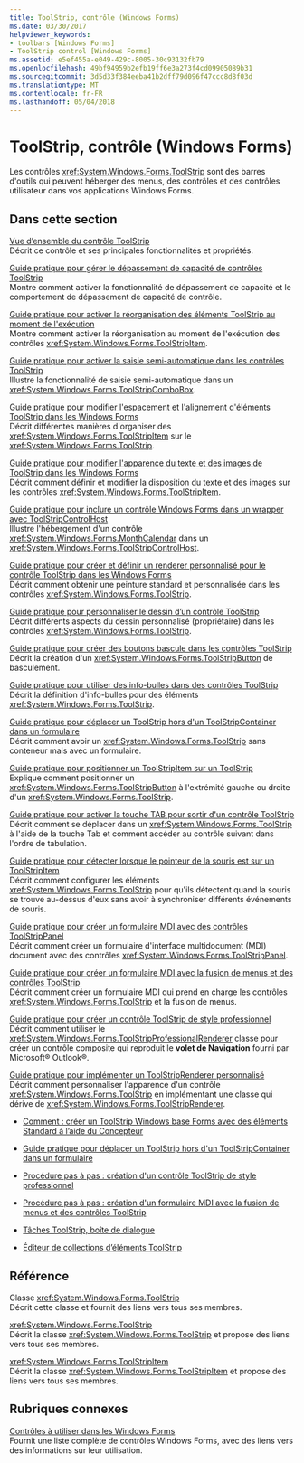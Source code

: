```yaml
---
title: ToolStrip, contrôle (Windows Forms)
ms.date: 03/30/2017
helpviewer_keywords:
- toolbars [Windows Forms]
- ToolStrip control [Windows Forms]
ms.assetid: e5ef455a-e049-429c-8005-30c93132fb79
ms.openlocfilehash: 49bf94959b2efb19ff6e3a273f4cd09905089b31
ms.sourcegitcommit: 3d5d33f384eeba41b2dff79d096f47ccc8d8f03d
ms.translationtype: MT
ms.contentlocale: fr-FR
ms.lasthandoff: 05/04/2018
---
```

# <a name="toolstrip-control-windows-forms"></a>ToolStrip, contrôle (Windows Forms)
Les contrôles <xref:System.Windows.Forms.ToolStrip> sont des barres d'outils qui peuvent héberger des menus, des contrôles et des contrôles utilisateur dans vos applications Windows Forms.  
  
## <a name="in-this-section"></a>Dans cette section  
 [Vue d’ensemble du contrôle ToolStrip](../../../../docs/framework/winforms/controls/toolstrip-control-overview-windows-forms.md)  
 Décrit ce contrôle et ses principales fonctionnalités et propriétés.  
  
 [Guide pratique pour gérer le dépassement de capacité de contrôles ToolStrip](../../../../docs/framework/winforms/controls/how-to-manage-toolstrip-overflow-in-windows-forms.md)  
 Montre comment activer la fonctionnalité de dépassement de capacité et le comportement de dépassement de capacité de contrôle.  
  
 [Guide pratique pour activer la réorganisation des éléments ToolStrip au moment de l'exécution](../../../../docs/framework/winforms/controls/how-to-enable-reordering-of-toolstrip-items-at-run-time-in-windows-forms.md)  
 Montre comment activer la réorganisation au moment de l'exécution des contrôles <xref:System.Windows.Forms.ToolStripItem>.  
  
 [Guide pratique pour activer la saisie semi-automatique dans les contrôles ToolStrip](../../../../docs/framework/winforms/controls/how-to-enable-autocomplete-in-toolstrip-controls-in-windows-forms.md)  
 Illustre la fonctionnalité de saisie semi-automatique dans un <xref:System.Windows.Forms.ToolStripComboBox>.  
  
 [Guide pratique pour modifier l'espacement et l'alignement d'éléments ToolStrip dans les Windows Forms](../../../../docs/framework/winforms/controls/how-to-change-the-spacing-and-alignment-of-toolstrip-items-in-windows-forms.md)  
 Décrit différentes manières d'organiser des <xref:System.Windows.Forms.ToolStripItem> sur le <xref:System.Windows.Forms.ToolStrip>.  
  
 [Guide pratique pour modifier l'apparence du texte et des images de ToolStrip dans les Windows Forms](../../../../docs/framework/winforms/controls/how-to-change-the-appearance-of-toolstrip-text-and-images-in-windows-forms.md)  
 Décrit comment définir et modifier la disposition du texte et des images sur les contrôles <xref:System.Windows.Forms.ToolStripItem>.  
  
 [Guide pratique pour inclure un contrôle Windows Forms dans un wrapper avec ToolStripControlHost](../../../../docs/framework/winforms/controls/how-to-wrap-a-windows-forms-control-with-toolstripcontrolhost.md)  
 Illustre l'hébergement d'un contrôle <xref:System.Windows.Forms.MonthCalendar> dans un <xref:System.Windows.Forms.ToolStripControlHost>.  
  
 [Guide pratique pour créer et définir un renderer personnalisé pour le contrôle ToolStrip dans les Windows Forms](../../../../docs/framework/winforms/controls/create-and-set-a-custom-renderer-for-the-toolstrip-control-in-wf.md)  
 Décrit comment obtenir une peinture standard et personnalisée dans les contrôles <xref:System.Windows.Forms.ToolStrip>.  
  
 [Guide pratique pour personnaliser le dessin d’un contrôle ToolStrip](../../../../docs/framework/winforms/controls/how-to-custom-draw-a-toolstrip-control.md)  
 Décrit différents aspects du dessin personnalisé (propriétaire) dans les contrôles <xref:System.Windows.Forms.ToolStrip>.  
  
 [Guide pratique pour créer des boutons bascule dans les contrôles ToolStrip](../../../../docs/framework/winforms/controls/how-to-create-toggle-buttons-in-toolstrip-controls.md)  
 Décrit la création d'un <xref:System.Windows.Forms.ToolStripButton> de basculement.  
  
 [Guide pratique pour utiliser des info-bulles dans des contrôles ToolStrip](../../../../docs/framework/winforms/controls/how-to-use-tooltips-in-toolstrip-controls.md)  
 Décrit la définition d'info-bulles pour des éléments <xref:System.Windows.Forms.ToolStrip>.  
  
 [Guide pratique pour déplacer un ToolStrip hors d'un ToolStripContainer dans un formulaire](../../../../docs/framework/winforms/controls/how-to-move-a-toolstrip-out-of-a-toolstripcontainer-onto-a-form.md)  
 Décrit comment avoir un <xref:System.Windows.Forms.ToolStrip> sans conteneur mais avec un formulaire.  
  
 [Guide pratique pour positionner un ToolStripItem sur un ToolStrip](../../../../docs/framework/winforms/controls/how-to-position-a-toolstripitem-on-a-toolstrip.md)  
 Explique comment positionner un <xref:System.Windows.Forms.ToolStripButton> à l'extrémité gauche ou droite d'un <xref:System.Windows.Forms.ToolStrip>.  
  
 [Guide pratique pour activer la touche TAB pour sortir d'un contrôle ToolStrip](../../../../docs/framework/winforms/controls/how-to-enable-the-tab-key-to-move-out-of-a-toolstrip-control.md)  
 Décrit comment se déplacer dans un <xref:System.Windows.Forms.ToolStrip> à l'aide de la touche Tab et comment accéder au contrôle suivant dans l'ordre de tabulation.  
  
 [Guide pratique pour détecter lorsque le pointeur de la souris est sur un ToolStripItem](../../../../docs/framework/winforms/controls/how-to-detect-when-the-mouse-pointer-is-over-a-toolstripitem.md)  
 Décrit comment configurer les éléments <xref:System.Windows.Forms.ToolStrip> pour qu'ils détectent quand la souris se trouve au-dessus d'eux sans avoir à synchroniser différents événements de souris.  
  
 [Guide pratique pour créer un formulaire MDI avec des contrôles ToolStripPanel](../../../../docs/framework/winforms/controls/how-to-create-an-mdi-form-with-toolstrippanel-controls.md)  
 Décrit comment créer un formulaire d'interface multidocument (MDI) document avec des contrôles <xref:System.Windows.Forms.ToolStripPanel>.  
  
 [Guide pratique pour créer un formulaire MDI avec la fusion de menus et des contrôles ToolStrip](../../../../docs/framework/winforms/controls/how-to-create-an-mdi-form-with-menu-merging-and-toolstrip-controls.md)  
 Décrit comment créer un formulaire MDI qui prend en charge les contrôles <xref:System.Windows.Forms.ToolStrip> et la fusion de menus.  
  
 [Guide pratique pour créer un contrôle ToolStrip de style professionnel](../../../../docs/framework/winforms/controls/how-to-create-a-professionally-styled-toolstrip-control.md)  
 Décrit comment utiliser le <xref:System.Windows.Forms.ToolStripProfessionalRenderer> classe pour créer un contrôle composite qui reproduit le **volet de Navigation** fourni par Microsoft® Outlook®.  
  
 [Guide pratique pour implémenter un ToolStripRenderer personnalisé](../../../../docs/framework/winforms/controls/how-to-implement-a-custom-toolstriprenderer.md)  
 Décrit comment personnaliser l'apparence d'un contrôle <xref:System.Windows.Forms.ToolStrip> en implémentant une classe qui dérive de <xref:System.Windows.Forms.ToolStripRenderer>.  
  
-   [Comment : créer un ToolStrip Windows base Forms avec des éléments Standard à l’aide du Concepteur](http://msdn.microsoft.com/library/571c1z99\(v=vs.110\))  
  
-   [Guide pratique pour déplacer un ToolStrip hors d'un ToolStripContainer dans un formulaire](http://msdn.microsoft.com/library/ms171701\(v=vs.110\))  
  
-   [Procédure pas à pas : création d'un contrôle ToolStrip de style professionnel](http://msdn.microsoft.com/library/ms233664\(v=vs.110\))  
  
-   [Procédure pas à pas : création d'un formulaire MDI avec la fusion de menus et des contrôles ToolStrip](http://msdn.microsoft.com/library/ms233676\(v=vs.110\))  
  
-   [Tâches ToolStrip, boîte de dialogue](http://msdn.microsoft.com/library/ms233648\(v=vs.110\))  
  
-   [Éditeur de collections d’éléments ToolStrip](http://msdn.microsoft.com/library/ms233643\(v=vs.110\))  
  
## <a name="reference"></a>Référence  
 Classe <xref:System.Windows.Forms.ToolStrip>  
 Décrit cette classe et fournit des liens vers tous ses membres.  
  
 <xref:System.Windows.Forms.ToolStrip>  
 Décrit la classe <xref:System.Windows.Forms.ToolStrip> et propose des liens vers tous ses membres.  
  
 <xref:System.Windows.Forms.ToolStripItem>  
 Décrit la classe <xref:System.Windows.Forms.ToolStripItem> et propose des liens vers tous ses membres.  
  
## <a name="related-sections"></a>Rubriques connexes  
 [Contrôles à utiliser dans les Windows Forms](../../../../docs/framework/winforms/controls/controls-to-use-on-windows-forms.md)  
 Fournit une liste complète de contrôles Windows Forms, avec des liens vers des informations sur leur utilisation.
